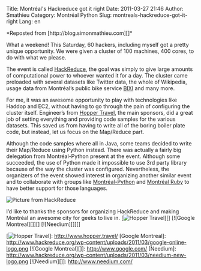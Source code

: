 Title: Montréal&#039;s Hackreduce got it right
Date: 2011-03-27 21:46
Author: Smathieu
Category: Montréal Python
Slug: montreals-hackreduce-got-it-right
Lang: en

<!--:en-->*Reposted from [http://blog.simonmathieu.com][]*

What a weekend! This Saturday, 60 hackers, including myself got a pretty
unique opportunity. We were given a cluster of 100 machines, 400 cores,
to do with what we please.

The event is called [HackReduce][], the goal was simply to give large
amounts of computational power to whoever wanted it for a day. The
cluster came preloaded with several datasets like Twitter data, the
whole of Wikipedia, usage data from Montréal’s public bike service
[BIXI][] and many more.

For me, it was an awesome opportunity to play with technologies like
Haddop and EC2, without having to go through the pain of configuring the
cluster itself. Engineer’s from [Hopper Travel][], the main sponsors,
did a great job of setting everything and providing code samples for the
various datasets. This saved us from having to write all of the boring
boiler plate code, but instead, let us focus on the Map/Reduce part.

Although the code samples where all in Java, some teams decided to write
their Map/Reduce using Python instead. There was actually a fairly big
delegation from Montréal-Python present at the event. Although some
succeeded, the use of Python made it impossible to use 3rd party library
because of the way the cluster was configured. Nevertheless, the
organizers of the event showed interest in organizing another similar
event and to collaborate with groups like [Montréal-Python][] and
[Montréal Ruby][] to have better support for those languages.

![Picture from HackReduce][]

I’d like to thanks the sponsors for organizing HackReduce and making
Montréal an awesome city for geeks to live in. <span>[![Hopper
Travel][1]][] [![Google Montreal][]][] [![Needium][]][]</span><!--:-->

  [http://blog.simonmathieu.com]: http://blog.simonmathieu.com/
  [HackReduce]: http://www.hackreduce.org/ "HackReduce"
  [BIXI]: http://montreal.bixi.com/ "BIXI"
  [Hopper Travel]: http://www.hopper.travel/ "Hopper Travel"
  [Montréal-Python]: http://montrealpython.org/ "Montréal-Python"
  [Montréal Ruby]: http://www.montrealonrails.com/ "Montréal Ruby"
  [Picture from HackReduce]: http://www.hackreduce.org/wp-content/uploads/2011/03/IMG_1027.png
  [1]: http://www.hackreduce.org/wp-content/uploads/2011/03/hopper-logo2.png
  [![Hopper Travel][1]]: http://www.hopper.travel/
  [Google Montreal]: http://www.hackreduce.org/wp-content/uploads/2011/03/google-online-logo.png
  [![Google Montreal][]]: http://www.google.com/
  [Needium]: http://www.hackreduce.org/wp-content/uploads/2011/03/needium-new-logo.png
  [![Needium][]]: http://www.needium.com/
